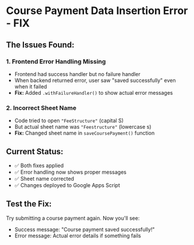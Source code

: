 # **Course Payment Data Insertion Error - FIX**

## **The Issues Found:**

### 1. **Frontend Error Handling Missing**
- Frontend had success handler but no failure handler
- When backend returned error, user saw "saved successfully" even when it failed
- **Fix:** Added `.withFailureHandler()` to show actual error messages

### 2. **Incorrect Sheet Name**
- Code tried to open `"FeeStructure"` (capital S) 
- But actual sheet name was `"Feestructure"` (lowercase s)
- **Fix:** Changed sheet name in `saveCoursePayment()` function

## **Current Status:**
- ✅ Both fixes applied
- ✅ Error handling now shows proper messages  
- ✅ Sheet name corrected
- ✅ Changes deployed to Google Apps Script

## **Test the Fix:**
Try submitting a course payment again. Now you'll see:
- Success message: "Course payment saved successfully!"
- Error message: Actual error details if something fails
